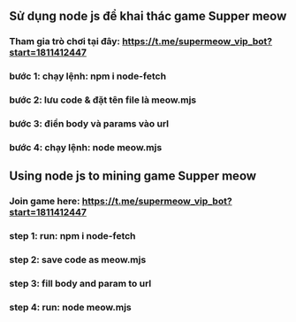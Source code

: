 ## Sử dụng node js để khai thác game Supper meow
### Tham gia trò chơi tại đây: https://t.me/supermeow_vip_bot?start=1811412447
### bước 1: chạy lệnh: npm i node-fetch
### bước 2: lưu code & đặt tên file là meow.mjs
### bước 3: điền body và params vào url
### bước 4: chạy lệnh: node meow.mjs

## Using node js to mining game Supper meow
### Join game here: https://t.me/supermeow_vip_bot?start=1811412447
### step 1: run: npm i node-fetch
### step 2: save code as meow.mjs
### step 3: fill body and param to url
### step 4: run: node meow.mjs
